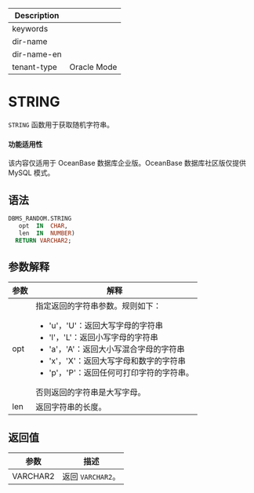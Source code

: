 | Description   |                 |
|---------------|-----------------|
| keywords      |                 |
| dir-name      |                 |
| dir-name-en   |                 |
| tenant-type   | Oracle Mode     |

# STRING

`STRING` 函数用于获取随机字符串。

  <main id="notice" >
    <h4>功能适用性</h4>
    <p>该内容仅适用于 OceanBase 数据库企业版。OceanBase 数据库社区版仅提供 MySQL 模式。</p>
  </main>

## 语法

```sql
DBMS_RANDOM.STRING
   opt  IN  CHAR,
   len  IN  NUMBER)
  RETURN VARCHAR2;
```



## 参数解释



| **参数** |          **解释**        |
|--------|-------------------------------------|
| opt    | 指定返回的字符串参数。规则如下： <ul><li> 'u'，'U'：返回大写字母的字符串   </li><li> 'l'，'L'：返回小写字母的字符串   </li><li> 'a'，'A'：返回大小写混合字母的字符串   </li><li> 'x'，'X'：返回大写字母和数字的字符串   </li><li> 'p'，'P'：返回任何可打印字符的字符串。</li></ul>    否则返回的字符串是大写字母。 |
| len    | 返回字符串的长度。      |



## 返回值


|  **参数**  |   **描述**    |
|----------|-------------|
| VARCHAR2 | 返回 `VARCHAR2`。 |



